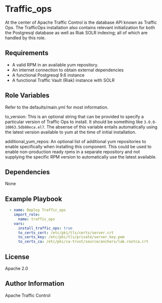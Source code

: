 <!--
    Licensed to the Apache Software Foundation (ASF) under one
    or more contributor license agreements.  See the NOTICE file
    distributed with this work for additional information
    regarding copyright ownership.  The ASF licenses this file
    to you under the Apache License, Version 2.0 (the
    "License"); you may not use this file except in compliance
    with the License.  You may obtain a copy of the License at

      http://www.apache.org/licenses/LICENSE-2.0

    Unless required by applicable law or agreed to in writing,
    software distributed under the License is distributed on an
    "AS IS" BASIS, WITHOUT WARRANTIES OR CONDITIONS OF ANY
    KIND, either express or implied.  See the License for the
    specific language governing permissions and limitations
    under the License.
-->
Traffic_ops
=========

At the center of Apache Traffic Control is the database API known as Traffic Ops.  The TrafficOps installation also contains relevant initialization for both the Postgresql database as well as Riak SOLR indexing; all of which are handled by this role.

Requirements
------------

* A valid RPM in an available yum repository.
* An internet connection to obtain external dependencies
* A functional Postgresql 9.6 instance
* A functional Traffic Vault (Riak) instance with SOLR

Role Variables
--------------

Refer to the defaults/main.yml for most information.

to_version: This is an optional string that can be provided to specify a particular version of Traffic Ops to install.  It should be something like `3.0.0-10063.5db80eca.el7`.  The absense of this variable entails automatically using the latest version available to yum at the time of initial installation.

additional_yum_repos: An optional list of additional yum repositories to enable specifically when installing this component.  This could be used to enable non-production ready rpms in a separate repository and not supplying the specific RPM version to automatically use the latest available.

Dependencies
------------

None

Example Playbook
----------------
```yaml
  - name: Deploy Traffic_ops
    import_role:
      name: traffic_ops
    vars:
      install_traffic_ops: true
      to_certs_cert: /etc/pki/tls/certs/server.crt
      to_certs_key: /etc/pki/tls/private/server.key.pem
      to_certs_ca: /etc/pki/ca-trust/source/anchors/lab.rootca.crt
```

License
-------

Apache 2.0

Author Information
------------------

Apache Traffic Control
